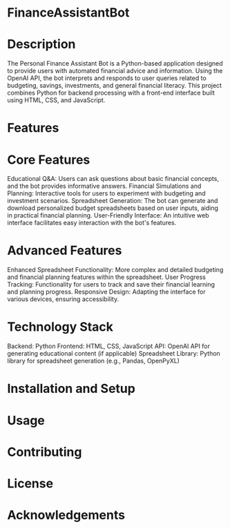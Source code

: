 # FinanceAssistantBot

# Description
The Personal Finance Assistant Bot is a Python-based application designed to provide users with automated financial advice and information. Using the OpenAI API, the bot interprets and responds to user queries related to budgeting, savings, investments, and general financial literacy. This project combines Python for backend processing with a front-end interface built using HTML, CSS, and JavaScript.

# Features

# Core Features
Educational Q&A: Users can ask questions about basic financial concepts, and the bot provides informative answers.
Financial Simulations and Planning: Interactive tools for users to experiment with budgeting and investment scenarios.
Spreadsheet Generation: The bot can generate and download personalized budget spreadsheets based on user inputs, aiding in practical financial planning.
User-Friendly Interface: An intuitive web interface facilitates easy interaction with the bot's features.

# Advanced Features
Enhanced Spreadsheet Functionality: More complex and detailed budgeting and financial planning features within the spreadsheet.
User Progress Tracking: Functionality for users to track and save their financial learning and planning progress.
Responsive Design: Adapting the interface for various devices, ensuring accessibility.

# Technology Stack
Backend: Python 
Frontend: HTML, CSS, JavaScript
API: OpenAI API for generating educational content (if applicable)
Spreadsheet Library: Python library for spreadsheet generation (e.g., Pandas, OpenPyXL)

# Installation and Setup


# Usage


# Contributing

# License

# Acknowledgements
